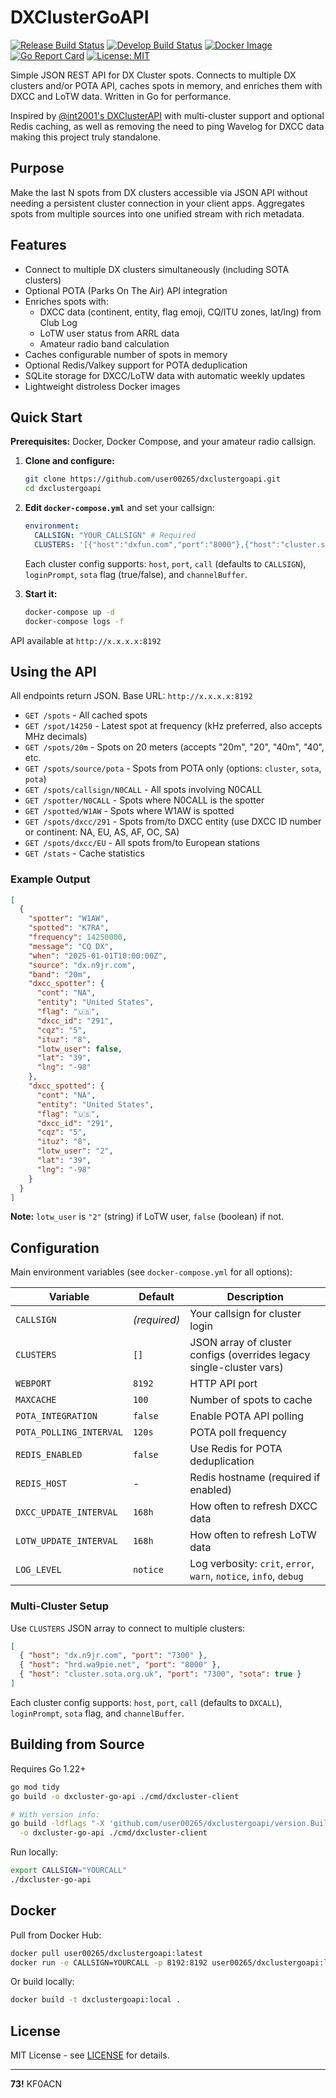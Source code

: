 # DXClusterGoAPI

[![Release Build Status](https://github.com/user00265/dxclustergoapi/actions/workflows/build-release.yml/badge.svg)](https://github.com/user00265/dxclustergoapi/actions/workflows/build-release.yml)
[![Develop Build Status](https://github.com/user00265/dxclustergoapi/actions/workflows/build-develop.yml/badge.svg)](https://github.com/user00265/dxclustergoapi/actions/workflows/build-develop.yml)
[![Docker Image](https://img.shields.io/docker/pulls/user00265/dxclustergoapi?label=Docker%20Pulls)](https://hub.docker.com/r/user00265/dxclustergoapi)
[![Go Report Card](https://goreportcard.com/badge/github.com/user00265/dxclustergoapi)](https://goreportcard.com/report/github.com/user00265/dxclustergoapi)
[![License: MIT](https://img.shields.io/badge/License-MIT-yellow.svg)](https://opensource.org/licenses/MIT)

Simple JSON REST API for DX Cluster spots. Connects to multiple DX clusters and/or POTA API, caches spots in memory, and enriches them with DXCC and LoTW data. Written in Go for performance.

Inspired by [@int2001's DXClusterAPI](https://github.com/int2001/DXClusterAPI) with multi-cluster support and optional Redis caching, as well as removing the need to ping Wavelog for DXCC data making this project truly standalone.

## Purpose

Make the last N spots from DX clusters accessible via JSON API without needing a persistent cluster connection in your client apps. Aggregates spots from multiple sources into one unified stream with rich metadata.

## Features

- Connect to multiple DX clusters simultaneously (including SOTA clusters)
- Optional POTA (Parks On The Air) API integration
- Enriches spots with:
  - DXCC data (continent, entity, flag emoji, CQ/ITU zones, lat/lng) from Club Log
  - LoTW user status from ARRL data
  - Amateur radio band calculation
- Caches configurable number of spots in memory
- Optional Redis/Valkey support for POTA deduplication
- SQLite storage for DXCC/LoTW data with automatic weekly updates
- Lightweight distroless Docker images

## Quick Start

**Prerequisites:** Docker, Docker Compose, and your amateur radio callsign.

1. **Clone and configure:**

   ```bash
   git clone https://github.com/user00265/dxclustergoapi.git
   cd dxclustergoapi
   ```

2. **Edit `docker-compose.yml`** and set your callsign:

   ```yaml
   environment:
     CALLSIGN: "YOUR_CALLSIGN" # Required
     CLUSTERS: '[{"host":"dxfun.com","port":"8000"},{"host":"cluster.sota.org.uk","port":"7300","sota":true}]'
   ```

   Each cluster config supports: `host`, `port`, `call` (defaults to `CALLSIGN`), `loginPrompt`, `sota` flag (true/false), and `channelBuffer`.

3. **Start it:**

   ```bash
   docker-compose up -d
   docker-compose logs -f
   ```

API available at `http://x.x.x.x:8192`

## Using the API

All endpoints return JSON. Base URL: `http://x.x.x.x:8192`

- `GET /spots` - All cached spots
- `GET /spot/14250` - Latest spot at frequency (kHz preferred, also accepts MHz decimals)
- `GET /spots/20m` - Spots on 20 meters (accepts "20m", "20", "40m", "40", etc.
- `GET /spots/source/pota` - Spots from POTA only (options: `cluster`, `sota`, `pota`)
- `GET /spots/callsign/N0CALL` - All spots involving N0CALL
- `GET /spotter/N0CALL` - Spots where N0CALL is the spotter
- `GET /spotted/W1AW` - Spots where W1AW is spotted
- `GET /spots/dxcc/291` - Spots from/to DXCC entity (use DXCC ID number or continent: NA, EU, AS, AF, OC, SA)
- `GET /spots/dxcc/EU` - All spots from/to European stations
- `GET /stats` - Cache statistics

### Example Output

```json
[
  {
    "spotter": "W1AW",
    "spotted": "K7RA",
    "frequency": 14250000,
    "message": "CQ DX",
    "when": "2025-01-01T10:00:00Z",
    "source": "dx.n9jr.com",
    "band": "20m",
    "dxcc_spotter": {
      "cont": "NA",
      "entity": "United States",
      "flag": "🇺🇸",
      "dxcc_id": "291",
      "cqz": "5",
      "ituz": "8",
      "lotw_user": false,
      "lat": "39",
      "lng": "-98"
    },
    "dxcc_spotted": {
      "cont": "NA",
      "entity": "United States",
      "flag": "🇺🇸",
      "dxcc_id": "291",
      "cqz": "5",
      "ituz": "8",
      "lotw_user": "2",
      "lat": "39",
      "lng": "-98"
    }
  }
]
```

**Note:** `lotw_user` is `"2"` (string) if LoTW user, `false` (boolean) if not.

## Configuration

Main environment variables (see `docker-compose.yml` for all options):

| Variable                | Default      | Description                                                          |
| ----------------------- | ------------ | -------------------------------------------------------------------- |
| `CALLSIGN`              | _(required)_ | Your callsign for cluster login                                      |
| `CLUSTERS`              | `[]`         | JSON array of cluster configs (overrides legacy single-cluster vars) |
| `WEBPORT`               | `8192`       | HTTP API port                                                        |
| `MAXCACHE`              | `100`        | Number of spots to cache                                             |
| `POTA_INTEGRATION`      | `false`      | Enable POTA API polling                                              |
| `POTA_POLLING_INTERVAL` | `120s`       | POTA poll frequency                                                  |
| `REDIS_ENABLED`         | `false`      | Use Redis for POTA deduplication                                     |
| `REDIS_HOST`            | -            | Redis hostname (required if enabled)                                 |
| `DXCC_UPDATE_INTERVAL`  | `168h`       | How often to refresh DXCC data                                       |
| `LOTW_UPDATE_INTERVAL`  | `168h`       | How often to refresh LoTW data                                       |
| `LOG_LEVEL`             | `notice`     | Log verbosity: `crit`, `error`, `warn`, `notice`, `info`, `debug`    |

### Multi-Cluster Setup

Use `CLUSTERS` JSON array to connect to multiple clusters:

```json
[
  { "host": "dx.n9jr.com", "port": "7300" },
  { "host": "hrd.wa9pie.net", "port": "8000" },
  { "host": "cluster.sota.org.uk", "port": "7300", "sota": true }
]
```

Each cluster config supports: `host`, `port`, `call` (defaults to `DXCALL`), `loginPrompt`, `sota` flag, and `channelBuffer`.

## Building from Source

Requires Go 1.22+

```bash
go mod tidy
go build -o dxcluster-go-api ./cmd/dxcluster-client

# With version info:
go build -ldflags "-X 'github.com/user00265/dxclustergoapi/version.BuildVersion=v1.0.0'" \
  -o dxcluster-go-api ./cmd/dxcluster-client
```

Run locally:

```bash
export CALLSIGN="YOURCALL"
./dxcluster-go-api
```

## Docker

Pull from Docker Hub:

```bash
docker pull user00265/dxclustergoapi:latest
docker run -e CALLSIGN=YOURCALL -p 8192:8192 user00265/dxclustergoapi:latest
```

Or build locally:

```bash
docker build -t dxclustergoapi:local .
```

## License

MIT License - see [LICENSE](LICENSE) for details.

---

**73!** KF0ACN

